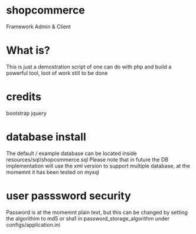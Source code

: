 # shopcommerce
Framework Admin &amp; Client

# What is?
This is just a demostration script of one can do with php and build a powerful tool, loot of work still to be done

# credits
bootstrap
jquery


# database install
The default / example database can be located inside resources/sql/shopcommerce.sql 
Please note that in future the DB implementation will use the xml version to support multiple database, at the momemnt it has been tested on mysql

# user passsword security
Password is at the momemnt plain text, but this can be changed by setting the algorithim to md5 or sha1 in password_storage_algorithm under configs/application.ini

